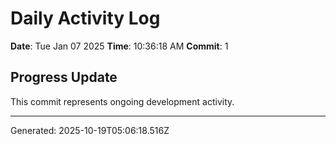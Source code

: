 # Daily Activity Log

**Date**: Tue Jan 07 2025
**Time**: 10:36:18 AM
**Commit**: 1

## Progress Update

This commit represents ongoing development activity.

---
Generated: 2025-10-19T05:06:18.516Z

